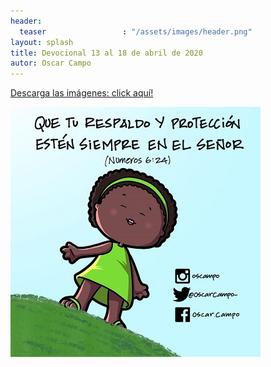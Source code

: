 ```yaml
---
header:
  teaser                 : "/assets/images/header.png"
layout: splash
title: Devocional 13 al 18 de abril de 2020
autor: Oscar Campo
---
```

[Descarga las imágenes: click aquí!](/assets/downloads/Devo13-18abr2020.pdf)


[![](/assets/images/Devo13-18abr2020.jpg)](/assets/downloads/Devo13-18abr2020.pdf)
